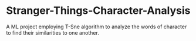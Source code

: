 # Stranger-Things-Character-Analysis
A ML project employing T-Sne algorithm to analyze the words of character to find their similarities to one another.
